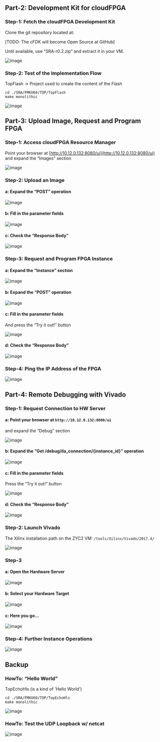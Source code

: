 

## Part-2: Development Kit for cloudFPGA

### Step-1: Fetch the cloudFPGA Development Kit
Clone the git repository located at:

[TODO: The cFDK will become Open Source at GitHub]

Until available, use “SRA-r0.2.zip” and extract it in your VM.

![image](images/toDo_red.PNG)

### Step-2: Test of the Implementation Flow
TopFlash → Project used to create the content of the Flash

```
cd ./SRA/FMKU60/TOP/TopFlash
make monolithic
```

![image](images/cf-EndOfBuild.PNG)

## Part-3: Upload Image, Request and Program FPGA

### Step-1: Access cloudFPGA Resource Manager
Point your browser at [http://10.12.0.132:8080/ui](http://10.12.0.132:8080/ui)
and expand the “Images” section

![image](images/cf-Resource_Manager.PNG)

### Step-2: Upload an Image

#### a: Expand the “POST” operation

![image](images/cf-RM_Images.PNG)

#### b: Fill in the parameter fields

![image](images/cf-RM_POST_Image.PNG)

#### c: Check the “Response Body”

![image](images/cf-RM_POST_Image_Response.PNG)

### Step-3: Request and Program FPGA Instance

#### a: Expand the “Instance” section

![image](images/cf-Resource_Manager_API.PNG)

#### b: Expand the “POST” operation

![image](images/cf-RM_Instances.PNG)

#### c: Fill in the parameter fields

And press the “Try it out!” button

![image](images/cf-RM_POST_Instance.PNG)

#### d: Check the “Response Body”

![image](images/cf-RM_POST_Instance_Response.PNG)

### Step-4: Ping the IP Address of the FPGA

![image](images/cf-Ping.PNG)


## Part-4: Remote Debugging with Vivado

### Step-1: Request Connection to HW Server

#### a: Point your browser at `http://10.12.0.132:8080/ui`
and expand the “Debug” section

![image](images/cf-Resource_Manager_Debug.PNG)

#### b: Expand the “Get /debug/ila_connection/{instance_id}” operation

![image](images/cf-RM_Debug.PNG)

#### c: Fill in the parameter fields

Press the “Try it out!” button

![image](images/cf-RM_Get_ILAD_Connection.PNG)

#### d: Check the “Response Body”

![image](images/cf-RM_Get_ILAD_Connection_Response.PNG)

### Step-2: Launch Vivado
The Xilinx installation path on the ZYC2 VM:
`/tools/Xilinx/Vivado/2017.4/`

![image](images/cf-Launch_Vivado_HW_Manager.PNG)

### Step-3

#### a: Open the Hardware Server

![image](images/cf-OpenNewVivadoTarget_1.PNG)

#### b: Select your Hardware Target

![image](images/cf-Open_NewVivadoTarget_2.PNG)

#### c: Here you go...

![image](images/cf-Vivado_Hardware_Manager_Window.PNG)

### Step-4: Further Instance Operations

![image](images/cf-RM_Instances_Operations.png)

## Backup

### HowTo: “Hello World”
TopEchoHls (is a kind of 'Hello World')
```
cd ./SRA/FMKU60/TOP/TopEchoHls
make monolithic
```

![image](images/cf-HelloWorld_underConstruction.png)

### HowTo: Test the UDP Loopback w/ netcat

![image](images/cf-Netcat.PNG)
